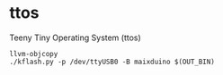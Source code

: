 # ttos
Teeny Tiny Operating System (ttos)


```
llvm-objcopy
./kflash.py -p /dev/ttyUSB0 -B maixduino $(OUT_BIN)
```
